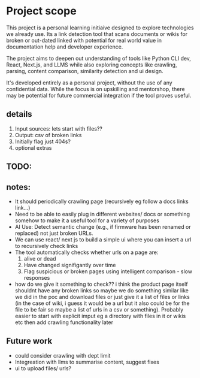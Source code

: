 # Project scope
This project is a personal learning initiaive designed to explore technologies we already use. Its a link detection tool that scans documents or wikis for broken or out-dated linked with potential for real world value in documentation help and developer experience.

The project aims to deepen out understanding of tools like Python CLI dev, React, Next.js, and LLMS while also exploring concepts like crawling, parsing, content comparison, similarity detection and ui design.

It's developed entirely as a personal project, without the use of any confidential data. While the focus is on upskilling and mentorshop, there may be potential for future commercial integration if the tool proves useful.

## details
1. Input sources: lets start with files??
2. Output: csv of broken links
3. Initially flag just 404s?
4. optional extras

## TODO:

## notes:
- It should periodically crawling page (recursively eg follow a docs links link...)
- Need to be able to easily plug in different websites/ docs or something somehow to make it a useful tool for a variety of purposes
- AI Use: Detect semantic change (e.g., if firmware has been renamed or replaced) not just broken URLs.
- We can use react/ next js to build a simple ui where you can insert a url to recursively check links
- The tool automatically checks whether urls on a page are:
    1. alive or dead
    2. Have changed signifigantly over time
    3. Flag suspicious or broken pages using intelligent comparison - slow responses
- how do we give it something to check?? i think the product page itself shouldnt have any broken links so maybe we do something similar like we did in the poc and download files or just give it a list of files or links (in the case of wiki, i guess it would be a url but it also could be for the file to be fair so maybe a list of urls in a csv or something). Probably easier to start with explicit imput eg a directory with files in it or wikis etc then add crawling functionality later

## Future work
- could consider crawling with dept limit
- Integreation with llms to summarise content, suggest fixes
- ui to upload files/ urls?
